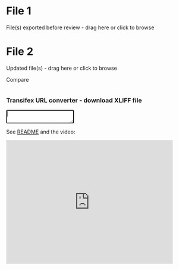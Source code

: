 <!-- Last update on Nov 30, 2020 -->
<div class="content">

  <div class="file file1">
    <h1>File 1</h1>
    <div class="drag" id="drag1" title="Supported files:&#13;&#10;- .xlf&#13;&#10;- .mqxliff&#13;&#10;- .mxliff">
      <p class="center top25" id="filename1">File(s) exported before review - drag here or click to browse</p>
      <input id="fileinput1" name="fileinput1" style="display: none;" type="file" multiple>
    </div>
  </div>

  <div class="file file2">
    <h1>File 2</h1>
    <div class="drag" id="drag2" title="Supported files:&#13;&#10;- .xlf&#13;&#10;- .mqxliff&#13;&#10;- .mxliff">
      <p class="center top25" id="filename2">Updated file(s) - drag here or click to browse</p>
      <input id="fileinput2" name="fileinput2" style="display: none;" type="file" multiple>
    </div>
  </div>

  <div class="button" id="compare">
    <p class="center top25">Compare</p>
  </div>
  <div class="message" id="message"></div>

  <div class="converter subsection">
    <h3 style="float: left;">Transifex URL converter - download XLIFF file</h3>
    <textarea autofocus="true" class="terminal" id="terminal" spellcheck="false"></textarea>
  </div>

</div>

<div class="subsection">
  <p>See <a href="https://github.com/ShunSakurai/trans-diff#how-to-use" rel="noopener oreferrer" tabindex="-1" target="blank_">README</a> and the video:</p>
  <iframe width="448" height="332" src="https://www.youtube.com/embed/-zuSH3Bl_x0" frameborder="0" allow="accelerometer; autoplay; encrypted-media; gyroscope; picture-in-picture" allowfullscreen></iframe>
</div>

<script src="script.js" type="text/javascript" charset="utf-8" async defer></script>
<script src="converter.js" type="text/javascript" charset="utf-8" async defer></script>